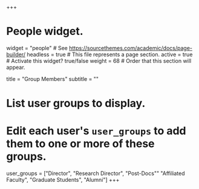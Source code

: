 +++
# People widget.
widget = "people"  # See https://sourcethemes.com/academic/docs/page-builder/
headless = true  # This file represents a page section.
active = true  # Activate this widget? true/false
weight = 68  # Order that this section will appear.

title = "Group Members"
subtitle = ""

# List user groups to display.
#   Edit each user's `user_groups` to add them to one or more of these groups.
user_groups = ["Director", 
                "Research Director",
                "Post-Docs""
               "Affiliated Faculty",
               "Graduate Students",
               "Alumni"]
+++
